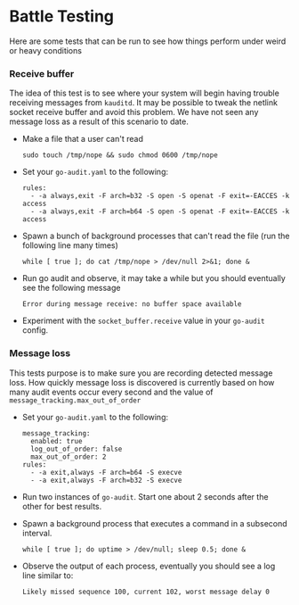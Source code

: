 # Battle Testing

Here are some tests that can be run to see how things perform under weird or heavy conditions

### Receive buffer

The idea of this test is to see where your system will begin having trouble receiving messages from `kauditd`.
It may be possible to tweak the netlink socket receive buffer and avoid this problem. We have not seen any message
loss as a result of this scenario to date.

- Make a file that a user can't read

    `sudo touch /tmp/nope && sudo chmod 0600 /tmp/nope`
    
- Set your `go-audit.yaml` to the following:

    ```
    rules:
      - -a always,exit -F arch=b32 -S open -S openat -F exit=-EACCES -k access
      - -a always,exit -F arch=b64 -S open -S openat -F exit=-EACCES -k access
    ```
    
- Spawn a bunch of background processes that can't read the file (run the following line many times)

    `while [ true ]; do cat /tmp/nope > /dev/null 2>&1; done &`
    
- Run go audit and observe, it may take a while but you should eventually see the following message

    ```
    Error during message receive: no buffer space available
    ```
    
- Experiment with the `socket_buffer.receive` value in your `go-audit` config.

### Message loss

This tests purpose is to make sure you are recording detected message loss. How quickly message loss is
discovered is currently based on how many audit events occur every second and the value of
`message_tracking.max_out_of_order`

- Set your `go-audit.yaml` to the following:

    ```
    message_tracking:
      enabled: true
      log_out_of_order: false
      max_out_of_order: 2
    rules:
      - -a exit,always -F arch=b64 -S execve
      - -a exit,always -F arch=b32 -S execve
    ```

- Run two instances of `go-audit`. Start one about 2 seconds after the other for best results.

- Spawn a background process that executes a command in a subsecond interval.

    `while [ true ]; do uptime > /dev/null; sleep 0.5; done &`
    
- Observe the output of each process, eventually you should see a log line similar to:

    ```
    Likely missed sequence 100, current 102, worst message delay 0
    ```
